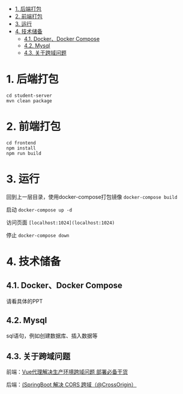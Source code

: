 <!-- TOC -->

- [1. 后端打包](#1-后端打包)
- [2. 前端打包](#2-前端打包)
- [3. 运行](#3-运行)
- [4. 技术储备](#4-技术储备)
    - [4.1. Docker、Docker Compose](#41-dockerdocker-compose)
    - [4.2. Mysql](#42-mysql)
    - [4.3. 关于跨域问题](#43-关于跨域问题)

<!-- /TOC -->
# 1. 后端打包
```
cd student-server
mvn clean package
```

# 2. 前端打包
```
cd frontend
npm install
npm run build
```

# 3. 运行
回到上一层目录，使用docker-compose打包镜像
```docker-compose build```

启动
```docker-compose up -d```

访问页面 
```[localhost:1024](localhost:1024)```

停止
```docker-compose down```

# 4. 技术储备
## 4.1. Docker、Docker Compose
请看具体的PPT

## 4.2. Mysql
sql语句，例如创建数据库、插入数据等

## 4.3. 关于跨域问题
前端：[Vue代理解决生产环境跨域问题 部署必备干货](https://segmentfault.com/a/1190000021866670)

后端：[(SpringBoot 解决 CORS 跨域（@CrossOrigin）](https://blog.csdn.net/w_linux/article/details/81142413)
